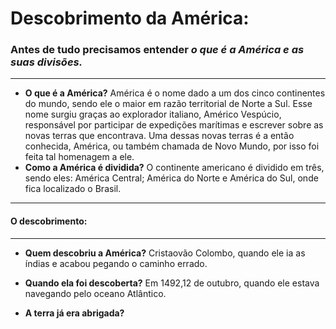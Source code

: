 # Descobrimento da América:
### Antes de tudo precisamos entender *o que é a América e as suas divisões.*
---
- **O que é a América?**
América é o nome dado a um dos cinco continentes do mundo, sendo ele o maior em razão territorial de Norte a Sul. 
Esse nome surgiu graças ao explorador italiano, Américo Vespúcio, responsável por participar de expedições marítimas e escrever sobre as novas terras que encontrava. Uma dessas novas terras é  a então conhecida, América, ou também chamada de Novo Mundo, por isso foi feita tal homenagem a ele. 
- **Como a América é dividida?**
O continente americano é dividido em três, sendo eles: América Central; América do Norte e América do Sul, onde fica localizado o Brasil. 
---
#### O descobrimento:
---
- **Quem descobriu a América?**
Cristaovão Colombo, quando ele ia as índias e acabou pegando o caminho errado.

- **Quando ela foi descoberta?**
Em 1492,12 de outubro, quando ele estava navegando pelo oceano Atlântico.

- **A terra já era abrigada?**
